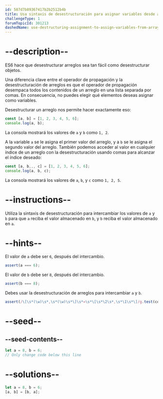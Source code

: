 ```yaml
---
id: 587d7b89367417b2b2512b4b
title: Usa sintaxis de desestructuración para asignar variables desde arreglos
challengeType: 1
forumTopicId: 301213
dashedName: use-destructuring-assignment-to-assign-variables-from-arrays
---
```


# --description--

ES6 hace que desestructurar arreglos sea tan fácil como desestructurar objetos.

Una diferencia clave entre el operador de propagación y la desestructuración de arreglos es que el operador de propagación desempaca todos los contenidos de un arreglo en una lista separada por comas. En consecuencia, no puedes elegir qué elementos deseas asignar como variables.

Desestructurar un arreglo nos permite hacer exactamente eso:

```js
const [a, b] = [1, 2, 3, 4, 5, 6];
console.log(a, b);
```

La consola mostrará los valores de `a` y `b` como `1, 2`.

A la variable `a` se le asigna el primer valor del arreglo, y a `b` se le asigna el segundo valor del arreglo. También podemos acceder al valor en cualquier índice de un arreglo con la desestructuración usando comas para alcanzar el índice deseado:

```js
const [a, b,,, c] = [1, 2, 3, 4, 5, 6];
console.log(a, b, c);
```

La consola mostrará los valores de `a`, `b`, y `c` como `1, 2, 5`.

# --instructions--

Utiliza la sintaxis de desestructuración para intercambiar los valores de `a` y `b` para que `a` reciba el valor almacenado en `b`, y `b` reciba el valor almacenado en `a`.

# --hints--

El valor de `a` debe ser `6`, después del intercambio.

```js
assert(a === 6);
```

El valor de `b` debe ser `8`, después del intercambio.

```js
assert(b === 8);
```

Debes usar la desestructuración de arreglos para intercambiar `a` y `b`.

```js
assert(/\[\s*(\w)\s*,\s*(\w)\s*\]\s*=\s*\[\s*\2\s*,\s*\1\s*\]/g.test(code));
```

# --seed--

## --seed-contents--

```js
let a = 8, b = 6;
// Only change code below this line
```

# --solutions--

```js
let a = 8, b = 6;
[a, b] = [b, a];
```
